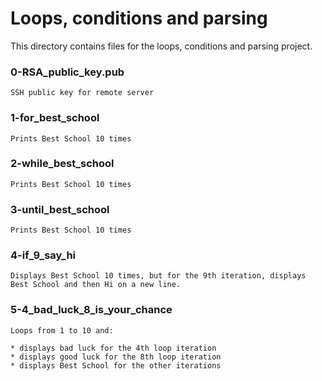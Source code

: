 # Loops, conditions and parsing

This directory contains files for the loops, conditions and parsing project.

### 0-RSA_public_key.pub

	SSH public key for remote server

### 1-for_best_school

	Prints Best School 10 times

### 2-while_best_school

	Prints Best School 10 times

### 3-until_best_school

	Prints Best School 10 times

### 4-if_9_say_hi

	Displays Best School 10 times, but for the 9th iteration, displays Best School and then Hi on a new line.

### 5-4_bad_luck_8_is_your_chance

	Loops from 1 to 10 and:

	* displays bad luck for the 4th loop iteration
	* displays good luck for the 8th loop iteration
	* displays Best School for the other iterations
